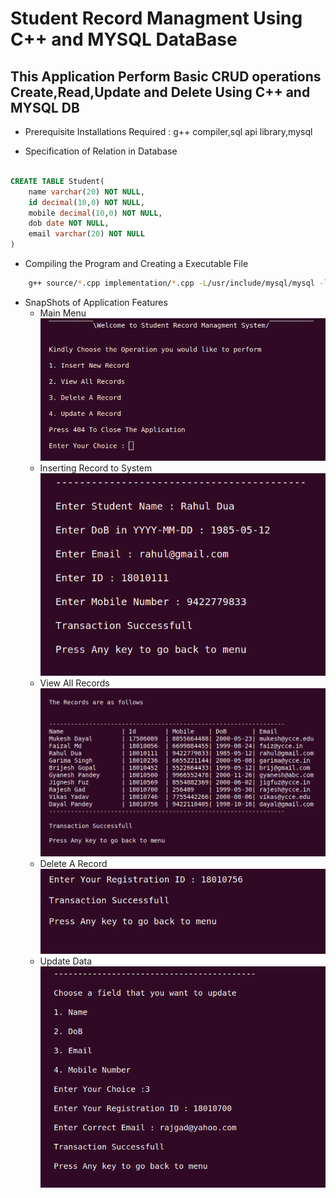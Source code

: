 # Student Record Managment Using C++ and MYSQL DataBase

## This Application Perform Basic CRUD operations Create,Read,Update and Delete Using C++ and MYSQL DB

- Prerequisite Installations Required : g++ compiler,sql api library,mysql

- Specification of Relation in Database

```sql

CREATE TABLE Student(
    name varchar(20) NOT NULL,
    id decimal(10,0) NOT NULL,
    mobile decimal(10,0) NOT NULL,
    dob date NOT NULL,
    email varchar(20) NOT NULL
)

```

- Compiling the Program and Creating a Executable File

```bash
    g++ source/*.cpp implementation/*.cpp -L/usr/include/mysql/mysql -lmysqlclient
```

- SnapShots of Application Features
    -  Main Menu![Main Menu](./images/img_01.png)
    -  Inserting Record to System ![INSERT](./images/img_02.png)
    -  View All Records![READ](./images/img_03.png)
    -  Delete A Record![DELETE](./images/img_04.png)
    -  Update Data ![UPDATE](./images/img_05.png)